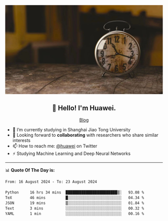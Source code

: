 <div align="center">
  <a href="https://github.com/JHW5981">
    <img src="./assets/background.jpg">
  </a>
</div>

<h2 align="center">👋 Hello! I'm Huawei.</h2>
<p align="center">
  <a href="https://blog.csdn.net/Edward__J?spm=1000.2115.3001.5343">Blog</a>
</p>


- 🔭 I’m currently studying in Shanghai Jiao Tong University
- 💬 Looking forward to **collaborating** with researchers who share similar interests
- 📫 How to reach me: [@huawei](https://twitter.com/yoohuaff) on Twitter
- ⚡ Studying Machine Learning and Deep Neural Networks

-------
📊 **Quote Of The Day is:**
<!--START_SECTION:waka-->

```txt
From: 16 August 2024 - To: 23 August 2024

Python     16 hrs 34 mins  ███████████████████████▒░   93.08 %
TeX        46 mins         █░░░░░░░░░░░░░░░░░░░░░░░░   04.34 %
JSON       19 mins         ▒░░░░░░░░░░░░░░░░░░░░░░░░   01.84 %
Text       3 mins          ░░░░░░░░░░░░░░░░░░░░░░░░░   00.32 %
YAML       1 min           ░░░░░░░░░░░░░░░░░░░░░░░░░   00.16 %
```

<!--END_SECTION:waka-->
